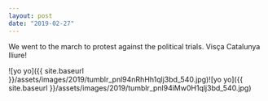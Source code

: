 ```yaml
---
layout: post
date: "2019-02-27"
---
```


We went to the march to protest against the political trials. Visça Catalunya lliure!

![yo yo]({{ site.baseurl }}/assets/images/2019/tumblr_pnl94nRhHh1qlj3bd_540.jpg)![yo yo]({{ site.baseurl }}/assets/images/2019/tumblr_pnl94iMw0H1qlj3bd_540.jpg)
